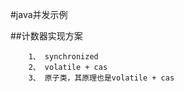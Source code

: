 #java并发示例

##计数器实现方案
```aidl
    1、 synchronized
    2、 volatile + cas
    3、 原子类，其原理也是volatile + cas
```
